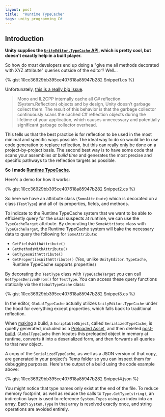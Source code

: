 ```yaml
---
layout: post
title:  "Runtime TypeCache"
tags: unity programming C#
---
```

## Introduction
**Unity supplies the <a href="https://docs.unity3d.com/ScriptReference/TypeCache.html" target="_blank">`UnityEditor.TypeCache` API</a>, which is pretty cool, but doesn't exactly help in a built player.**

So how do *most* developers end up doing a "give me all methods decorated with XYZ attribute" queries outside of the editor? Well...

{% gist 10cc36929bb395ce407618a85947b282 Snippet1.cs %}

Unfortunately, <a href="https://docs.unity3d.com/2023.3/Documentation/Manual/dotnetReflectionOverhead.html" target="_blank">this is a really big issue</a>. 

> Mono and IL2CPP internally cache all C# reflection (System.Reflection) objects and by design, Unity doesn’t garbage collect them. The result of this behavior is that the garbage collector continuously scans the cached C# reflection objects during the lifetime of your application, which causes unnecessary and potentially significant garbage collector overhead.

This tells us that the best practice is for reflection to be used in the most minimal and specific ways possible. The ideal way to do so would be to use code generation to replace reflection, but this can really only be done on a project-by-project basis. The second best way is to have some code that scans your assemblies *at build time* and generates the most precise and specific pathways to the reflection targets as possible.

**So I made <a href="https://github.com/thebeardphantom/Runtime-TypeCache" target="_blank">Runtime TypeCache</a>.**

Here's a demo for how it works:

{% gist 10cc36929bb395ce407618a85947b282 Snippet2.cs %}

So here we have an attribute class (`SomeAttribute`) which is decorated on a class (`TestType`) and all of its properties, fields, and methods.

To indicate to the Runtime TypeCache system that we want to be able to efficiently query for the usual suspects at runtime, we can use the `TypeCacheTarget` attribute. By decorating the `SomeAttribute` class with `TypeCacheTarget`, the Runtime TypeCache system will bake the necessary data to query the following for `SomeAttribute`:
- `GetFieldsWithAttribute()`
- `GetMethodsWithAttribute()`
- `GetTypesWithAttribute()`
- `GetPropertiesWithAttribute()` (Yes, unlike `UnityEditor.TypeCache`, Runtime TypeCache supports properties)

By decorating the `TestType` class with `TypeCacheTarget` you can call `GetTypesDerivedFrom()` for `TestType`. You can access these query functions statically via the `GlobalTypeCache` class:

{% gist 10cc36929bb395ce407618a85947b282 Snippet3.cs %}

In the editor, `GlobalTypeCache` actually utilizes `UnityEditor.TypeCache` under the hood for everything except properties, which falls back to traditional reflection.

When <a href="https://docs.unity3d.com/2023.3/Documentation/ScriptReference/Build.IPostprocessBuildWithReport.html" target="_blank">making</a> a build, a `ScriptableObject`, called `SerializedTypeCache`, is quietly generated, included as a <a href="https://docs.unity3d.com/ScriptReference/PlayerSettings.GetPreloadedAssets.html" target="_blank">Preloaded Asset</a>, and then deleted <a href="https://docs.unity3d.com/2023.3/Documentation/ScriptReference/Build.IPostprocessBuildWithReport.html" target="_blank">post-build</a>. `GlobalTypeCache` then locates this preloaded object in memory at runtime, converts it into a deserialized form, and then forwards all queries to that new object.

A copy of the `SerializedTypeCache`, as well as a JSON version of that copy, are generated in your project's Temp folder so you can inspect them for debugging purposes. Here's the output of a build using the code example above:

{% gist 10cc36929bb395ce407618a85947b282 Snippet4.json %}

You might notice that type names only exist at the end of the file. To reduce memory footprint, as well as reduce the calls to `Type.GetType(string)`, an indirection layer is used to reference `System.Types` using an index into an array. Each `System.Type` in that array is resolved exactly once, and string operations are avoided entirely.